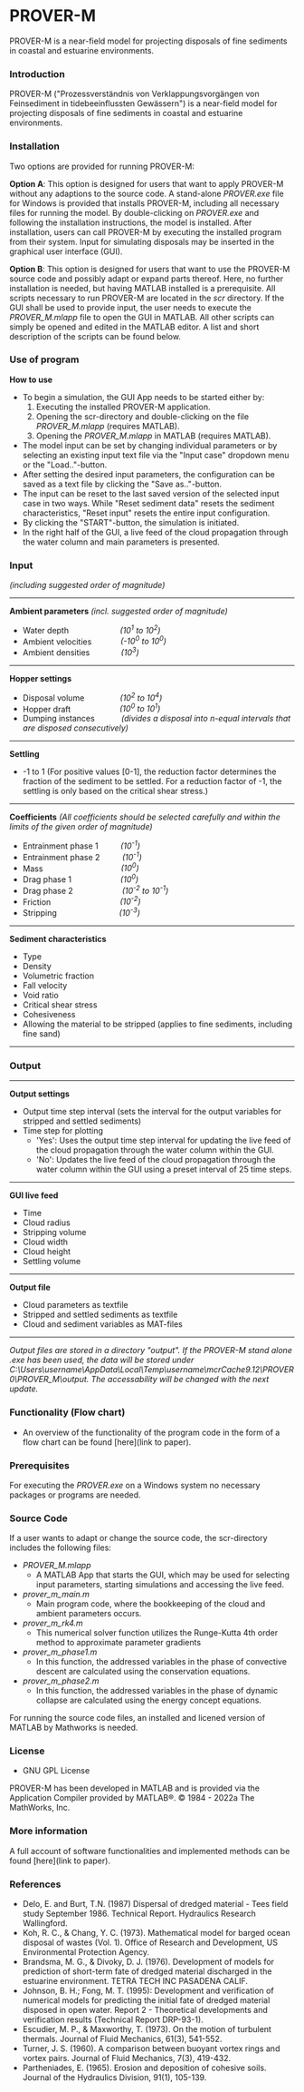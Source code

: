 # PROVER-M
PROVER-M is a near-field model for projecting disposals of fine sediments in coastal and estuarine environments.


### Introduction

PROVER-M ("Prozessverständnis von Verklappungsvorgängen von Feinsediment in tidebeeinflussten Gewässern") is a near-field model for projecting disposals of fine sediments in coastal and estuarine environments.


### Installation

Two options are provided for running PROVER-M:

**Option A**: This option is designed for users that want to apply PROVER-M without any adaptions to the source code. A stand-alone *PROVER.exe* file for Windows is provided that installs PROVER-M, including all necessary files for running the model. By double-clicking on *PROVER.exe* and following the installation instructions, the model is installed. After installation, users can call PROVER-M by executing the installed program from their system. Input for simulating disposals may be inserted in the graphical user interface (GUI).

**Option B**: This option is designed for users that want to use the PROVER-M source code and possibly adapt or expand parts thereof. Here, no further installation is needed, but having MATLAB installed is a prerequisite. All scripts necessary to run PROVER-M are located in the *scr* directory. If the GUI shall be used to provide input, the user needs to execute the *PROVER_M.mlapp* file to open the GUI in MATLAB. All other scripts can simply be opened and edited in the MATLAB editor. A list and short description of the scripts can be found below.


### Use of program

**How to use**
* To begin a simulation, the GUI App needs to be started either by: 
	1. Executing the installed PROVER-M application.
	2. Opening the scr-directory and double-clicking on the file *PROVER_M.mlapp* (requires MATLAB).
	3. Opening the *PROVER_M.mlapp* in MATLAB (requires MATLAB). 
* The model input can be set by changing individual parameters or by selecting an existing input text file via the "Input case" dropdown menu or the "Load.."-button.
* After setting the desired input parameters, the configuration can be saved as a text file by clicking the "Save as.."-button. 
* The input can be reset to the last saved version of the selected input case in two ways. While "Reset sediment data" resets the sediment characteristics, "Reset input" resets the entire input configuration.
* By clicking the "START"-button, the simulation is initiated.
* In the right half of the GUI, a live feed of the cloud propagation through the water column and main parameters is presented.


### Input

*(including suggested order of magnitude)*

---

**Ambient parameters** *(incl. suggested order of magnitude)*
- Water depth   &nbsp;&nbsp;&nbsp;&nbsp;&nbsp;&nbsp;&nbsp;&nbsp;&nbsp;&nbsp;&nbsp;&nbsp;&nbsp;&nbsp;&nbsp;&nbsp;&nbsp;&nbsp;&nbsp;&nbsp;&nbsp;&nbsp;*(10<sup>1</sup> to 10<sup>2</sup>)*
- Ambient velocities   &nbsp;&nbsp;&nbsp;&nbsp;&nbsp;&nbsp;&nbsp;&nbsp;&nbsp;&nbsp;&nbsp;&nbsp;*(-10<sup>0</sup> to 10<sup>0</sup>)*
- Ambient densities   &nbsp;&nbsp;&nbsp;&nbsp;&nbsp;&nbsp;&nbsp;&nbsp;&nbsp;&nbsp;&nbsp;&nbsp;&nbsp;*(10<sup>3</sup>)*
---	
**Hopper settings**
- Disposal volume   &nbsp;&nbsp;&nbsp;&nbsp;&nbsp;&nbsp;&nbsp;&nbsp;&nbsp;&nbsp;&nbsp;&nbsp;&nbsp;&nbsp;&nbsp;*(10<sup>2</sup> to 10<sup>4</sup>)*
- Hopper draft   &nbsp;&nbsp;&nbsp;&nbsp;&nbsp;&nbsp;&nbsp;&nbsp;&nbsp;&nbsp;&nbsp;&nbsp;&nbsp;&nbsp;&nbsp;&nbsp;&nbsp;&nbsp;&nbsp;&nbsp;&nbsp;*(10<sup>0</sup> to 10<sup>1</sup>)*
- Dumping instances &nbsp;&nbsp;&nbsp;&nbsp;&nbsp;&nbsp;&nbsp;&nbsp;&nbsp;&nbsp; *(divides a disposal into n-equal intervals that are disposed consecutively)*
---	
**Settling**			
* -1 to 1 (For positive values [0-1], the reduction factor determines the fraction of the sediment to be settled. For a reduction factor of -1, the settling is only based on the critical shear stress.)
---
**Coefficients** *(All coefficients should be selected carefully and within the limits of the given order of magnitude)*
- Entrainment phase 1 &nbsp;&nbsp;&nbsp;&nbsp;&nbsp;&nbsp;&nbsp;&nbsp;  *(10<sup>-1</sup>)*
- Entrainment phase 2 &nbsp;&nbsp;&nbsp;&nbsp;&nbsp;&nbsp;&nbsp;&nbsp;  *(10<sup>-1</sup>)*
- Mass  &nbsp;&nbsp;&nbsp;&nbsp;&nbsp;&nbsp;&nbsp;&nbsp;&nbsp;&nbsp;&nbsp;&nbsp;&nbsp;&nbsp;&nbsp;&nbsp;&nbsp;&nbsp;&nbsp;&nbsp;&nbsp;&nbsp;&nbsp;&nbsp;&nbsp;&nbsp;&nbsp;&nbsp;&nbsp;&nbsp;&nbsp;&nbsp;&nbsp;  *(10<sup>0</sup>)*
- Drag phase 1  &nbsp;&nbsp;&nbsp;&nbsp;&nbsp;&nbsp;&nbsp;&nbsp;&nbsp;&nbsp;&nbsp;&nbsp;&nbsp;&nbsp;&nbsp;&nbsp;&nbsp;&nbsp;&nbsp;&nbsp;  *(10<sup>0</sup>)*
- Drag phase 2 	&nbsp;&nbsp;&nbsp;&nbsp;&nbsp;&nbsp;&nbsp;&nbsp;&nbsp;&nbsp;&nbsp;&nbsp;&nbsp;&nbsp;&nbsp;&nbsp;&nbsp;&nbsp;&nbsp;&nbsp;  *(10<sup>-2</sup> to 10<sup>-1</sup>)*
- Friction  &nbsp;&nbsp;&nbsp;&nbsp;&nbsp;&nbsp;&nbsp;&nbsp;&nbsp;&nbsp;&nbsp;&nbsp;&nbsp;&nbsp;&nbsp;&nbsp;&nbsp;&nbsp;&nbsp;&nbsp;&nbsp;&nbsp;&nbsp;&nbsp;&nbsp;&nbsp;&nbsp;&nbsp;&nbsp;  *(10<sup>-2</sup>)*
- Stripping  &nbsp;&nbsp;&nbsp;&nbsp;&nbsp;&nbsp;&nbsp;&nbsp;&nbsp;&nbsp;&nbsp;&nbsp;&nbsp;&nbsp;&nbsp;&nbsp;&nbsp;&nbsp;&nbsp;&nbsp;&nbsp;&nbsp;&nbsp;&nbsp;&nbsp;&nbsp;  *(10<sup>-3</sup>)*
---
**Sediment characteristics**
- Type
- Density
- Volumetric fraction
- Fall velocity
- Void ratio
- Critical shear stress
- Cohesiveness
- Allowing the material to be stripped (applies to fine sediments, including fine sand)

--- 


### Output
---
**Output settings**
- Output time step interval (sets the interval for the output variables for stripped and settled sediments)
- Time step for plotting 
	* 'Yes': Uses the output time step interval for updating the live feed of the cloud propagation through the water column within the GUI.
	* 'No': Updates the live feed of the cloud propagation through the water column within the GUI using a preset interval of 25 time steps.
---
**GUI live feed**
- Time
- Cloud radius
- Stripping volume
- Cloud width
- Cloud height
- Settling volume
---
**Output file**
- Cloud parameters as textfile
- Stripped and settled sediments as textfile
- Cloud and sediment variables as MAT-files
---
*Output files are stored in a directory "output". If the PROVER-M stand alone .exe has been used, the data will be stored under C:\Users\username\AppData\Local\Temp\username\mcrCache9.12\PROVER0\PROVER_M\output. The accessability will be changed with the next update.*


### Functionality (Flow chart)
- An overview of the functionality of the program code in the form of a flow chart can be found \[here](link to paper).


### Prerequisites
For executing the *PROVER.exe* on a Windows system no necessary packages or programs are needed.
 
 
### Source Code 
If a user wants to adapt or change the source code, the scr-directory includes the following files:
- *PROVER_M.mlapp*
	- A MATLAB App that starts the GUI, which may be used for selecting input parameters, starting simulations and accessing the live feed.
- *prover_m_main.m*
	- Main program code, where the bookkeeping of the cloud and ambient parameters occurs.
- *prover_m_rk4.m*
	- This numerical solver function utilizes the Runge-Kutta 4th order method to approximate parameter gradients
- *prover_m_phase1.m*
	- In this function, the addressed variables in the phase of convective descent are calculated using the conservation equations.
- *prover_m_phase2.m*
	- In this function, the addressed variables in the phase of dynamic collapse are calculated using the energy concept equations. 

For running the source code files, an installed and licened version of MATLAB by Mathworks is needed.


### License

* GNU GPL License

PROVER-M has been developed in MATLAB and is provided via the Application Compiler provided by MATLAB®. © 1984 - 2022a The MathWorks, Inc.


### More information

A full account of software functionalities and implemented methods can be found \[here](link to paper).


### References

* Delo, E. and Burt, T.N. (1987) Dispersal of dredged material - Tees field study September 1986. Technical Report. Hydraulics Research Wallingford. 
* Koh, R. C., & Chang, Y. C. (1973). Mathematical model for barged ocean disposal of wastes (Vol. 1). Office of Research and Development, US Environmental Protection Agency.
* Brandsma, M. G., & Divoky, D. J. (1976). Development of models for prediction of short-term fate of dredged material discharged in the estuarine environment. TETRA TECH INC PASADENA CALIF.
* Johnson, B. H.; Fong, M. T. (1995): Development and verification of numerical models for predicting the initial fate of dredged material disposed in open water. Report 2 - Theoretical developments and verification results (Technical Report DRP-93-1).
* Escudier, M. P., & Maxworthy, T. (1973). On the motion of turbulent thermals. Journal of Fluid Mechanics, 61(3), 541-552.
* Turner, J. S. (1960). A comparison between buoyant vortex rings and vortex pairs. Journal of Fluid Mechanics, 7(3), 419-432.
* Partheniades, E. (1965). Erosion and deposition of cohesive soils. Journal of the Hydraulics Division, 91(1), 105-139.

  			
